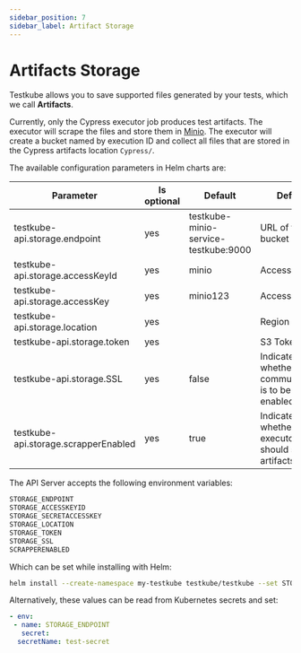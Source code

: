 ```yaml
---
sidebar_position: 7
sidebar_label: Artifact Storage
---
```

# Artifacts Storage

Testkube allows you to save supported files generated by your tests, which we call **Artifacts**.

Currently, only the Cypress executor job produces test artifacts. The executor will scrape the files and store them in [Minio](https://min.io/).  The executor will create a bucket named by execution ID and collect all files that are stored in the Cypress artifacts location `Cypress/`.

The available configuration parameters in Helm charts are:

| Parameter                            | Is optional | Default                              | Default                                              |
| ------------------------------------ | ----------- | ------------------------------------ | ---------------------------------------------------- |
| testkube-api.storage.endpoint        | yes         | testkube-minio-service-testkube:9000 | URL of the S3 bucket                                 |
| testkube-api.storage.accessKeyId     | yes         | minio                                | Access Key ID                                        |
| testkube-api.storage.accessKey       | yes         | minio123                             | Access Key                                           |
| testkube-api.storage.location        | yes         |                                      | Region                                               |
| testkube-api.storage.token           | yes         |                                      | S3 Token                                             |
| testkube-api.storage.SSL             | yes         | false                                | Indicates whether SSL communication is to be enabled |
| testkube-api.storage.scrapperEnabled | yes         | true                                 | Indicates whether executors should scrape artifacts  |

The API Server accepts the following environment variables:

```bash
STORAGE_ENDPOINT
STORAGE_ACCESSKEYID
STORAGE_SECRETACCESSKEY
STORAGE_LOCATION
STORAGE_TOKEN 
STORAGE_SSL
SCRAPPERENABLED
```

Which can be set while installing with Helm:

```bash
helm install --create-namespace my-testkube testkube/testkube --set STORAGE_ENDPOINT=custom_value
```

Alternatively, these values can be read from Kubernetes secrets and set:

```yaml
- env:
 - name: STORAGE_ENDPOINT
   secret:
  secretName: test-secret
```
